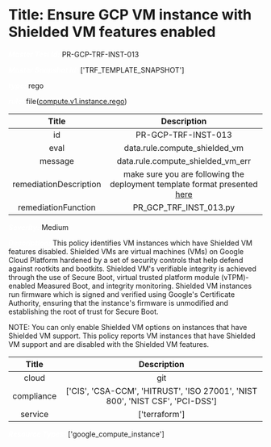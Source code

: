 



# Title: Ensure GCP VM instance with Shielded VM features enabled


***<font color="white">Master Test Id:</font>*** PR-GCP-TRF-INST-013

***<font color="white">Master Snapshot Id:</font>*** ['TRF_TEMPLATE_SNAPSHOT']

***<font color="white">type:</font>*** rego

***<font color="white">rule:</font>*** file([compute.v1.instance.rego])  
  
  
  
  

|Title|Description|
| :---: | :---: |
|id|PR-GCP-TRF-INST-013|
|eval|data.rule.compute_shielded_vm|
|message|data.rule.compute_shielded_vm_err|
|remediationDescription|make sure you are following the deployment template format presented <a href='https://cloud.google.com/compute/docs/reference/rest/v1/instances' target='_blank'>here</a>|
|remediationFunction|PR_GCP_TRF_INST_013.py|


***<font color="white">Severity:</font>*** Medium

***<font color="white">Description:</font>*** This policy identifies VM instances which have Shielded VM features disabled. Shielded VMs are virtual machines (VMs) on Google Cloud Platform hardened by a set of security controls that help defend against rootkits and bootkits. Shielded VM's verifiable integrity is achieved through the use of Secure Boot, virtual trusted platform module (vTPM)-enabled Measured Boot, and integrity monitoring. Shielded VM instances run firmware which is signed and verified using Google's Certificate Authority, ensuring that the instance's firmware is unmodified and establishing the root of trust for Secure Boot.

NOTE: You can only enable Shielded VM options on instances that have Shielded VM support. This policy reports VM instances that have Shielded VM support and are disabled with the Shielded VM features.  
  
  

|Title|Description|
| :---: | :---: |
|cloud|git|
|compliance|['CIS', 'CSA-CCM', 'HITRUST', 'ISO 27001', 'NIST 800', 'NIST CSF', 'PCI-DSS']|
|service|['terraform']|


***<font color="white">Resource Types:</font>*** ['google_compute_instance']


[compute.v1.instance.rego]: https://github.com/prancer-io/prancer-compliance-test/tree/master/google/terraform/compute.v1.instance.rego
